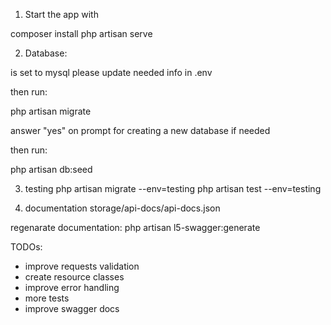 1. Start the app with

composer install
php artisan serve

2. Database:

is set to mysql
please update needed info in .env

then run: 

php artisan migrate

answer "yes" on prompt for creating a new database if needed

then run: 

php artisan db:seed

3. testing
php artisan migrate --env=testing
php artisan test --env=testing

4. documentation
storage/api-docs/api-docs.json

regenarate documentation:
php artisan l5-swagger:generate

TODOs:
- improve requests validation
- create resource classes
- improve error handling
- more tests
- improve swagger docs